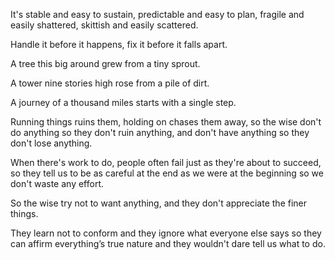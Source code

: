 It's stable and easy to sustain,
predictable and easy to plan,
fragile and easily shattered,
skittish and easily scattered.

Handle it before it happens,
fix it before it falls apart.

A tree this big around
grew from a tiny sprout.

A tower nine stories high
rose from a pile of dirt.

A journey of a thousand miles
starts with a single step.

Running things ruins them,
holding on chases them away,
so the wise don't do anything
so they don't ruin anything,
and don't have anything
so they don't lose anything.

When there's work to do,
people often fail just as they're about to succeed,
so they tell us
to be as careful at the end
as we were at the beginning
so we don't waste any effort.

So the wise try not to want anything,
and they don't appreciate the finer things.

They learn not to conform
and they ignore what everyone else says
so they can affirm everything’s true nature
and they wouldn't dare tell us what to do. 

